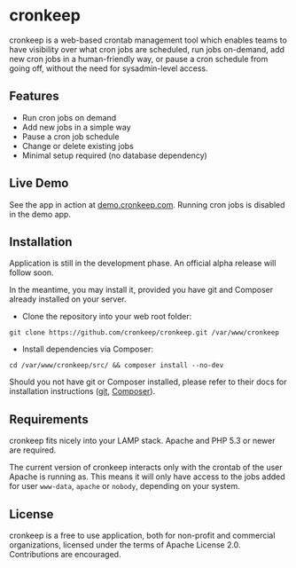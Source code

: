 cronkeep
========

cronkeep is a web-based crontab management tool which enables teams to have visibility over what cron jobs are scheduled, run jobs on-demand, add new cron jobs in a human-friendly way, or pause a cron schedule from going off, without the need for sysadmin-level access.

## Features

* Run cron jobs on demand
* Add new jobs in a simple way
* Pause a cron job schedule
* Change or delete existing jobs
* Minimal setup required (no database dependency)

## Live Demo

See the app in action at [demo.cronkeep.com](http://demo.cronkeep.com).
Running cron jobs is disabled in the demo app. 

## Installation

Application is still in the development phase. An official alpha release will follow soon.

In the meantime, you may install it, provided you have git and Composer already installed on your server.

* Clone the repository into your web root folder:

```Shell
git clone https://github.com/cronkeep/cronkeep.git /var/www/cronkeep
```

* Install dependencies via Composer:

```Shell
cd /var/www/cronkeep/src/ && composer install --no-dev
```

Should you not have git or Composer installed, please refer to their docs for installation instructions ([git](http://git-scm.com/download/linux), [Composer](https://getcomposer.org/doc/00-intro.md#installation-nix)).

## Requirements

cronkeep fits nicely into your LAMP stack. Apache and PHP 5.3 or newer are required.

The current version of cronkeep interacts only with the crontab of the user Apache is running as. This means it will only have access to the jobs added for user `www-data`, `apache` or `nobody`, depending on your system.

## License

cronkeep is a free to use application, both for non-profit and commercial organizations, licensed under the terms of Apache License 2.0. Contributions are encouraged.

